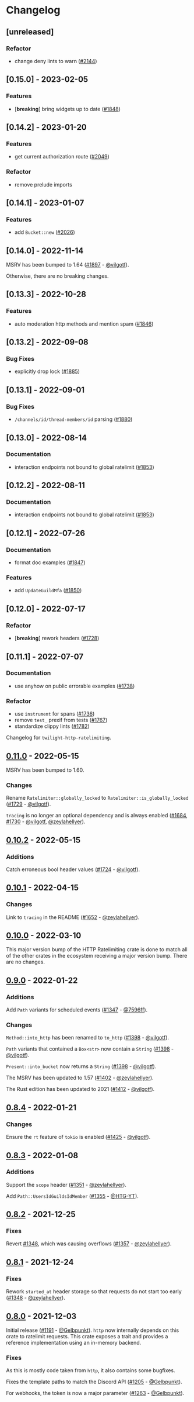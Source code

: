 # Changelog

## [unreleased]

### Refactor

- change deny lints to warn ([#2144](https://github.com/twilight-rs/twilight/issues/2144))

## [0.15.0] - 2023-02-05

### Features

- [**breaking**] bring widgets up to date ([#1848](https://github.com/twilight-rs/twilight/issues/1848))

## [0.14.2] - 2023-01-20

### Features

- get current authorization route ([#2049](https://github.com/twilight-rs/twilight/issues/2049))

### Refactor

- remove prelude imports

## [0.14.1] - 2023-01-07

### Features

- add `Bucket::new` ([#2026](https://github.com/twilight-rs/twilight/issues/2026))

## [0.14.0] - 2022-11-14

MSRV has been bumped to 1.64 ([#1897] - [@vilgotf]).

Otherwise, there are no breaking changes.

[#1897]: https://github.com/twilight-rs/twilight/pull/1897

## [0.13.3] - 2022-10-28

### Features

- auto moderation http methods and mention spam ([#1846](https://github.com/twilight-rs/twilight/issues/1846))

## [0.13.2] - 2022-09-08

### Bug Fixes

- explicitly drop lock ([#1885](https://github.com/twilight-rs/twilight/issues/1885))

## [0.13.1] - 2022-09-01

### Bug Fixes

- `/channels/id/thread-members/id` parsing ([#1880](https://github.com/twilight-rs/twilight/issues/1880))

## [0.13.0] - 2022-08-14

### Documentation

- interaction endpoints not bound to global ratelimit ([#1853](https://github.com/twilight-rs/twilight/issues/1853))

## [0.12.2] - 2022-08-11

### Documentation

- interaction endpoints not bound to global ratelimit ([#1853](https://github.com/twilight-rs/twilight/issues/1853))

## [0.12.1] - 2022-07-26

### Documentation

- format doc examples ([#1847](https://github.com/twilight-rs/twilight/issues/1847))

### Features

- add `UpdateGuildMfa` ([#1850](https://github.com/twilight-rs/twilight/issues/1850))

## [0.12.0] - 2022-07-17

### Refactor

- [**breaking**] rework headers ([#1728](https://github.com/twilight-rs/twilight/issues/1728))

## [0.11.1] - 2022-07-07

### Documentation

- use anyhow on public errorable examples ([#1738](https://github.com/twilight-rs/twilight/issues/1738))

### Refactor

- use `instrument` for spans ([#1736](https://github.com/twilight-rs/twilight/issues/1736))
- remove `test_` prexif from tests ([#1767](https://github.com/twilight-rs/twilight/issues/1767))
- standardize clippy lints ([#1782](https://github.com/twilight-rs/twilight/issues/1782))

Changelog for `twilight-http-ratelimiting`.

## [0.11.0] - 2022-05-15

MSRV has been bumped to 1.60.

### Changes

Rename `Ratelimiter::globally_locked` to `Ratelimiter::is_globally_locked`
([#1729] - [@vilgotf]).

`tracing` is no longer an optional dependency and is always enabled
([#1684], [#1730] - [@vilgotf], [@zeylahellyer]).

[#1730]: https://github.com/twilight-rs/twilight/pull/1730
[#1729]: https://github.com/twilight-rs/twilight/pull/1729
[#1684]: https://github.com/twilight-rs/twilight/pull/1684

## [0.10.2] - 2022-05-15

### Additions

Catch erroneous bool header values ([#1724] - [@vilgotf]).

[#1724]: https://github.com/twilight-rs/twilight/pull/1724

## [0.10.1] - 2022-04-15

### Changes

Link to `tracing` in the README ([#1652] - [@zeylahellyer]).

[#1652]: https://github.com/twilight-rs/twilight/pull/1652

## [0.10.0] - 2022-03-10

This major version bump of the HTTP Ratelimiting crate is done to match all
of the other crates in the ecosystem receiving a major version bump.
There are no changes.

## [0.9.0] - 2022-01-22

### Additions

Add `Path` variants for scheduled events ([#1347] - [@7596ff]).

### Changes

`Method::into_http` has been renamed to `to_http` ([#1398] - [@vilgotf]).

`Path` variants that contained a `Box<str>` now contain a `String` ([#1398] -
[@vilgotf]).

`Present::into_bucket` now returns a `String` ([#1398] - [@vilgotf]).

The MSRV has been updated to 1.57 ([#1402] - [@zeylahellyer]).

The Rust edition has been updated to 2021 ([#1412] - [@vilgotf]).

[#1347]: https://github.com/twilight-rs/twilight/pull/1347
[#1398]: https://github.com/twilight-rs/twilight/pull/1398
[#1402]: https://github.com/twilight-rs/twilight/pull/1402
[#1412]: https://github.com/twilight-rs/twilight/pull/1412

## [0.8.4] - 2022-01-21

### Changes

Ensure the `rt` feature of `tokio` is enabled ([#1425] - [@vilgotf]).

[#1425]: https://github.com/twilight-rs/twilight/pull/1425

## [0.8.3] - 2022-01-08

### Additions

Support the `scope` header ([#1351] - [@zeylahellyer]).

Add `Path::UsersIdGuildsIdMember` ([#1355] - [@HTG-YT]).

[#1351]: https://github.com/twilight-rs/twilight/pull/1351
[#1355]: https://github.com/twilight-rs/twilight/pull/1355

## [0.8.2] - 2021-12-25

### Fixes

Revert [#1348], which was causing overflows ([#1357] - [@zeylahellyer]).

[#1357]: https://github.com/twilight-rs/twilight/pull/1357

## [0.8.1] - 2021-12-24

### Fixes

Rework `started_at` header storage so that requests do not start too early
([#1348] - [@zeylahellyer]).

[#1348]: https://github.com/twilight-rs/twilight/pull/1348

## [0.8.0] - 2021-12-03

Initial release ([#1191] - [@Gelbpunkt]). `http` now internally depends
on this crate to ratelimit requests. This crate exposes a trait and
provides a reference implementation using an in-memory backend.

### Fixes

As this is mostly code taken from `http`, it also contains some
bugfixes.

Fixes the template paths to match the Discord API ([#1205] -
[@Gelbpunkt]).

For webhooks, the token is now a major parameter ([#1263] -
[@Gelbpunkt]).

[#1191]: https://github.com/twilight-rs/twilight/pull/1191
[#1205]: https://github.com/twilight-rs/twilight/pull/1205
[#1263]: https://github.com/twilight-rs/twilight/pull/1263

[@7596ff]: https://github.com/7596ff
[@Gelbpunkt]: https://github.com/Gelbpunkt
[@HTG-YT]: https://github.com/HTG-YT
[@vilgotf]: https://github.com/vilgotf
[@zeylahellyer]: https://github.com/zeylahellyer

[0.11.0]: https://github.com/twilight-rs/twilight/releases/tag/http-ratelimiting-0.11.0
[0.10.2]: https://github.com/twilight-rs/twilight/releases/tag/http-ratelimiting-0.10.2
[0.10.1]: https://github.com/twilight-rs/twilight/releases/tag/http-ratelimiting-0.10.1
[0.10.0]: https://github.com/twilight-rs/twilight/releases/tag/http-ratelimiting-0.10.0
[0.9.0]: https://github.com/twilight-rs/twilight/releases/tag/http-ratelimiting-0.9.0
[0.8.4]: https://github.com/twilight-rs/twilight/releases/tag/http-ratelimiting-0.8.4
[0.8.3]: https://github.com/twilight-rs/twilight/releases/tag/http-ratelimiting-0.8.3
[0.8.2]: https://github.com/twilight-rs/twilight/releases/tag/http-ratelimiting-0.8.2
[0.8.1]: https://github.com/twilight-rs/twilight/releases/tag/http-ratelimiting-0.8.1
[0.8.0]: https://github.com/twilight-rs/twilight/releases/tag/http-ratelimiting-0.8.0
